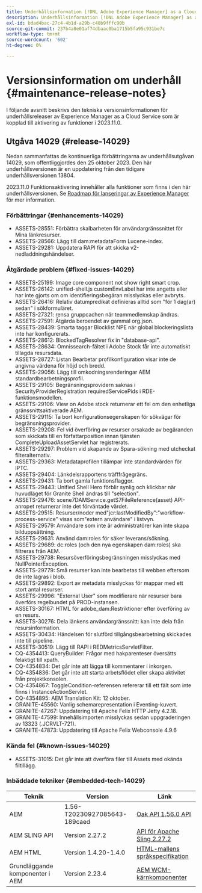 ```yaml
---
title: Underhållsinformation [!DNL Adobe Experience Manager] as a Cloud Service som är kopplad till 2023.11.0-funktionsaktivering.
description: Underhållsinformation [!DNL Adobe Experience Manager] as a Cloud Service som är kopplad till 2023.11.0-funktionsaktivering.
exl-id: bdad4bac-27c4-4b1d-a29b-c40b9fffc90b
source-git-commit: 237b4a8e01af74dbaac0ba1715b5fa95c931be7c
workflow-type: tm+mt
source-wordcount: '602'
ht-degree: 0%

---
```


# Versionsinformation om underhåll {#maintenance-release-notes}

I följande avsnitt beskrivs den tekniska versionsinformationen för underhållsreleaser av Experience Manager as a Cloud Service som är kopplad till aktivering av funktioner i 2023.11.0.

## Utgåva 14029 {#release-14029}

Nedan sammanfattas de kontinuerliga förbättringarna av underhållsutgåvan 14029, som offentliggjordes den 25 oktober 2023. Den här underhållsversionen är en uppdatering från den tidigare underhållsversionen 13804.

2023.11.0 Funktionsaktivering innehåller alla funktioner som finns i den här underhållsversionen. Se [Roadmap för lanseringar av Experience Manager](https://experienceleague.adobe.com/docs/experience-manager-release-information/aem-release-updates/update-releases-roadmap.html) för mer information.

### Förbättringar {#enhancements-14029}

* ASSETS-28551: Förbättra skalbarheten för användargränssnittet för Mina länkresurser.
* ASSETS-28566: Lägg till dam:metadataForm Lucene-index.
* ASSETS-29281: Uppdatera RAPI för att skicka v2-nedladdningshändelser.

### Åtgärdade problem {#fixed-issues-14029}

* ASSETS-25199: Image core component not show right smart crop.
* ASSETS-26142: unified-shell.js customEnvLabel har inte angetts eller har inte gjorts om om identifieringsbegäran misslyckas eller avbryts.
* ASSETS-26416: Relativ datumpredikat definieras alltid som &quot;för 1 dag(ar) sedan&quot; i sökformuläret.
* ASSETS-27321: rensa gruppcachen när teammedlemskap ändras.
* ASSETS-27591: Åtgärda beroendet av gammal org.json.
* ASSETS-28439: Smarta taggar Blocklist NPE när global blockeringslista inte har konfigurerats.
* ASSETS-28612: BlockedTagResolver fix in &quot;database-api&quot;.
* ASSETS-28634: Omnissearch-fältet i Adobe Stock får inte automatiskt tillagda resursdata.
* ASSETS-28727: Listan Bearbetar profilkonfiguration visar inte de angivna värdena för höjd och bredd.
* ASSETS-29056: Lägg till omkodningsrenderingar AEM standardbearbetningsprofil.
* ASSETS-29105: Begränsningsprovidern saknas i SecurityProviderRegistration requiredServicePids i RDE-funktionsmodellen.
* ASSETS-29106: View on Adobe stock returnerar ett fel om den enhetliga gränssnittsaktiverade AEM.
* ASSETS-29115: Ta bort konfigurationsegenskapen för sökvägar för begränsningsprovider.
* ASSETS-29208: Fel vid överföring av resurser orsakade av begäranden som skickats till en författarposition innan tjänsten CompleteUploadAssetServlet har registrerats.
* ASSETS-29297: Problem vid skapande av Spara-sökning med utcheckat filteralternativ.
* ASSETS-29363: Metadataprofilen tillämpar inte standardvärden för IPTC.
* ASSETS-29404: Länkdelsrapportens träfffrågegräns.
* ASSETS-29431: Ta bort gamla funktionsflaggor.
* ASSETS-29443: Unified Shell Hero förblir synlig och klickbar när huvudläget för Granite Shell ändras till &quot;selection&quot;.
* ASSETS-29476: scene7DAMService.getS7FileReference(asset) API-anropet returnerar inte det förväntade värdet.
* ASSETS-29515: Resurser/noder med&quot;jcr:lastModifiedBy&quot;:&quot;workflow-process-service&quot; visas som&quot;extern användare&quot; i listvyn.
* ASSETS-29579: Användare som inte är administratörer kan inte skapa bilduppsättning.
* ASSETS-29631: Använd dam:roles för säker leverans/sökning.
* ASSETS-29689: dc:roles (och den nya egenskapen dam:roles) ska filtreras från AEM.
* ASSETS-29738: Resursöverföringsbegränsningen misslyckas med NullPointerException.
* ASSETS-29779: Små resurser kan inte bearbetas till webben eftersom de inte lagras i blob.
* ASSETS-29892: Export av metadata misslyckas för mappar med ett stort antal resurser.
* ASSETS-29996: &quot;External User&quot; som modifierare när resurser bara överförs regelbundet på PROD-instansen.
* ASSETS-30167: HTML för adobe_dam:Restriktioner efter överföring av en resurs.
* ASSETS-30276: Dela länkens användargränssnitt: kan inte dela från resursinformation.
* ASSETS-30434: Händelsen för slutförd tillgångsbearbetning skickades inte till pipeline.
* ASSETS-30519: Lägg till RAPI i REDMetricsServletFilter.
* CQ-4354413: QueryBuilder: Frågor med hakparenteser översätts felaktigt till xpath.
* CQ-4354834: Det går inte att lägga till kommentarer i inkorgen.
* CQ-4354836: Det går inte att starta arbetsflödet eller skapa aktivitet från projektkonsolen.
* CQ-4354867: ToggleCondition-referensen refererar till ett fält som inte finns i InstanceActionServlet.
* CQ-4354895: AEM Translation Kit: 12 oktober.
* GRANITE-45560: Vanlig schemarepresentation i Eventing-kuvert.
* GRANITE-47267: Uppdatering till Apache Felix HTTP Jetty 4.2.18.
* GRANITE-47599: Innehållsimporten misslyckas sedan uppgraderingen av 13323 (.JCRVLT-721).
* GRANITE-47873: Uppdatering till Apache Felix Webconsole 4.9.6

### Kända fel {#known-issues-14029}

* ASSETS-31015: Det går inte att överföra filer till Assets med okända filtillägg.

### Inbäddade tekniker {#embedded-tech-14029}

| Teknik | Version | Länk |
|---|---|---|
| AEM | 1.56-T20230927085643-189caed | [Oak API 1.56.0 API](https://www.javadoc.io/doc/org.apache.jackrabbit/oak-api/1.56.0/index.html) |
| AEM SLING API | Version 2.27.2 | [API för Apache Sling 2.27.2](https://www.javadoc.io/doc/org.apache.sling/org.apache.sling.api/latest/index.html) |
| AEM HTML | Version 1.4.20-1.4.0 | [HTML-mallens språkspecifikation](https://github.com/adobe/htl-spec) |
| Grundläggande komponenter i AEM | Version 2.23.4 | [AEM WCM-kärnkomponenter](https://github.com/adobe/aem-core-wcm-components) |
